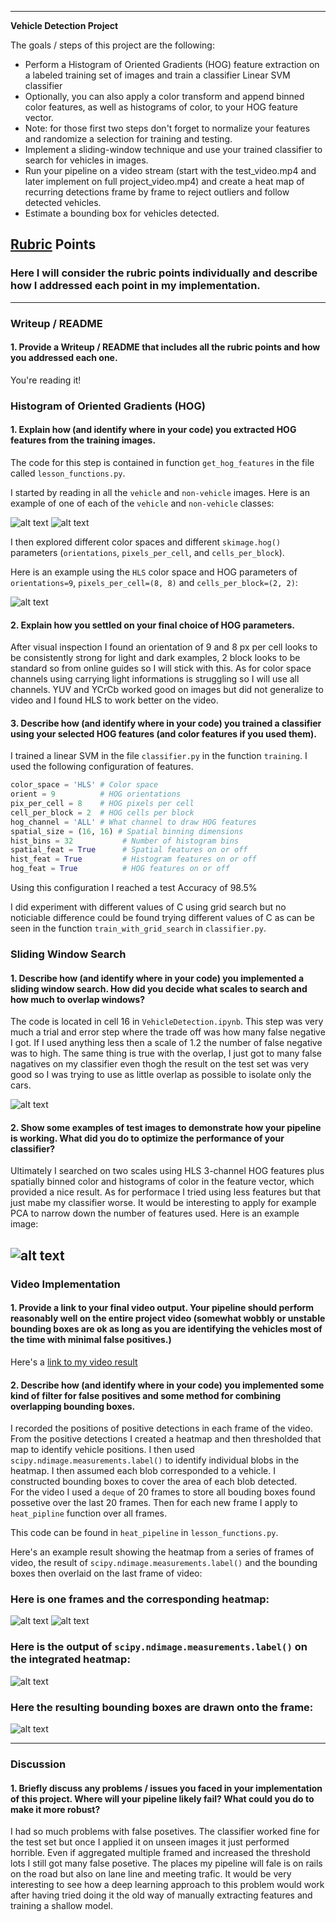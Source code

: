 
---

**Vehicle Detection Project**

The goals / steps of this project are the following:

* Perform a Histogram of Oriented Gradients (HOG) feature extraction on a labeled training set of images and train a classifier Linear SVM classifier
* Optionally, you can also apply a color transform and append binned color features, as well as histograms of color, to your HOG feature vector. 
* Note: for those first two steps don't forget to normalize your features and randomize a selection for training and testing.
* Implement a sliding-window technique and use your trained classifier to search for vehicles in images.
* Run your pipeline on a video stream (start with the test_video.mp4 and later implement on full project_video.mp4) and create a heat map of recurring detections frame by frame to reject outliers and follow detected vehicles.
* Estimate a bounding box for vehicles detected.

[//]: # (Image References)
[image1]: ./car.png
[image11]: ./notcar.png
[image2]: ./hlshog.png
[image3]: ./slidingwindow.png
[image4]: ./example.png
[image5]: ./heatmap.png
[image6]: ./labels.png
[image7]: ./labelboxes.png
[video1]: ./project_video.mp4

## [Rubric](https://review.udacity.com/#!/rubrics/513/view) Points
### Here I will consider the rubric points individually and describe how I addressed each point in my implementation.  

---
### Writeup / README

#### 1. Provide a Writeup / README that includes all the rubric points and how you addressed each one.  

You're reading it!

### Histogram of Oriented Gradients (HOG)

#### 1. Explain how (and identify where in your code) you extracted HOG features from the training images.

The code for this step is contained in function `get_hog_features` in the file called `lesson_functions.py`.  

I started by reading in all the `vehicle` and `non-vehicle` images.  Here is an example of one of each of the `vehicle` and `non-vehicle` classes:

![alt text][image1]
![alt text][image11]

I then explored different color spaces and different `skimage.hog()` parameters (`orientations`, `pixels_per_cell`, and `cells_per_block`).  

Here is an example using the `HLS` color space and HOG parameters of `orientations=9`, `pixels_per_cell=(8, 8)` and `cells_per_block=(2, 2)`:

![alt text][image2]

#### 2. Explain how you settled on your final choice of HOG parameters.

After visual inspection I found an orientation of 9 and 8 px per cell looks to be consistently strong for light and dark examples, 2 block looks to be standard so from online guides so I will stick with this. As for color space channels using carrying light informations is struggling so I will use all channels. YUV and YCrCb worked good on images but did not generalize to video and I found HLS to work better on the video.

#### 3. Describe how (and identify where in your code) you trained a classifier using your selected HOG features (and color features if you used them).

I trained a linear SVM in the file `classifier.py` in the function `training`. I used the following configuration of features.
```python
color_space = 'HLS' # Color space
orient = 9          # HOG orientations
pix_per_cell = 8    # HOG pixels per cell
cell_per_block = 2  # HOG cells per block
hog_channel = 'ALL' # What channel to draw HOG features
spatial_size = (16, 16) # Spatial binning dimensions
hist_bins = 32           # Number of histogram bins
spatial_feat = True      # Spatial features on or off
hist_feat = True         # Histogram features on or off
hog_feat = True          # HOG features on or off
```
Using this configuration I reached a test Accuracy of 98.5%

I did experiment with different values of C using grid search but no noticiable difference could be found trying different values of C as can be seen in the function `train_with_grid_search` in `classifier.py`.

### Sliding Window Search

#### 1. Describe how (and identify where in your code) you implemented a sliding window search.  How did you decide what scales to search and how much to overlap windows?

The code is located in cell 16 in `VehicleDetection.ipynb`.
This step was very much a trial and error step where the trade off was how many false negative I got. If I used anything less then a scale of 1.2 the number of false negative was to high. The same thing is true with the overlap, I just got to many false nagatives on my classifier even thogh the result on the test set was very good so I was trying to use as little overlap as possible to isolate only the cars.

![alt text][image3]

#### 2. Show some examples of test images to demonstrate how your pipeline is working.  What did you do to optimize the performance of your classifier?

Ultimately I searched on two scales using HLS 3-channel HOG features plus spatially binned color and histograms of color in the feature vector, which provided a nice result. As for performace I tried using less features but that just mabe my classifier worse. It would be interesting to apply for example PCA to narrow down the number of features used. Here is an example image:

![alt text][image4]
---

### Video Implementation

#### 1. Provide a link to your final video output.  Your pipeline should perform reasonably well on the entire project video (somewhat wobbly or unstable bounding boxes are ok as long as you are identifying the vehicles most of the time with minimal false positives.)
Here's a [link to my video result](./output_video/project_video.mp4)


#### 2. Describe how (and identify where in your code) you implemented some kind of filter for false positives and some method for combining overlapping bounding boxes.

I recorded the positions of positive detections in each frame of the video.  From the positive detections I created a heatmap and then thresholded that map to identify vehicle positions.  I then used `scipy.ndimage.measurements.label()` to identify individual blobs in the heatmap.  I then assumed each blob corresponded to a vehicle.  I constructed bounding boxes to cover the area of each blob detected.  
For the video I used a `deque` of 20 frames to store all bouding boxes found possetive over the last 20 frames. Then for each new frame I apply to `heat_pipline` function over all frames.

This code can be found in `heat_pipeline` in `lesson_functions.py`.

Here's an example result showing the heatmap from a series of frames of video, the result of `scipy.ndimage.measurements.label()` and the bounding boxes then overlaid on the last frame of video:

### Here is one frames and the corresponding heatmap:

![alt text][image4]
![alt text][image5]

### Here is the output of `scipy.ndimage.measurements.label()` on the integrated heatmap:
![alt text][image6]

### Here the resulting bounding boxes are drawn onto the frame:
![alt text][image7]



---

### Discussion

#### 1. Briefly discuss any problems / issues you faced in your implementation of this project.  Where will your pipeline likely fail?  What could you do to make it more robust?

I had so much problems with false posetives. The classifier worked fine for the test set but once I applied it on unseen images it just performed horrible. Even if aggregated multiple framed and increased the threshold lots I still got many false posetive. The places my pipeline will fale is on rails on the road but also on lane line and meeting trafic. It would be very interesting to see how a deep learning approach to this problem would work after having tried doing it the old way of manually extracting features and training a shallow model.